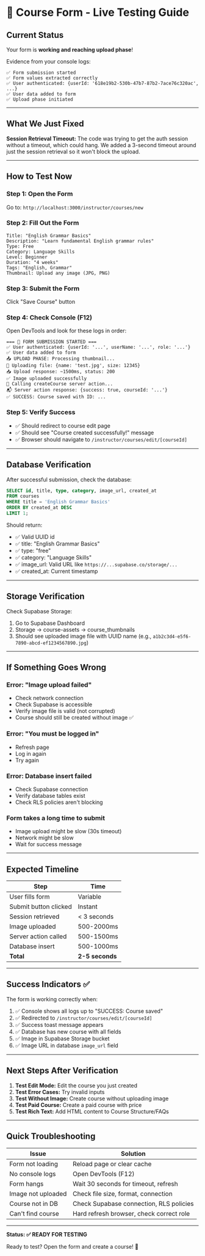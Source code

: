# 🧪 Course Form - Live Testing Guide

## Current Status

Your form is **working and reaching upload phase**! 

Evidence from your console logs:
```
✅ Form submission started
✅ Form values extracted correctly  
✅ User authenticated: {userId: '618e19b2-530b-47b7-87b2-7ace76c320ac', ...}
✅ User data added to form
✅ Upload phase initiated
```

---

## What We Just Fixed

**Session Retrieval Timeout:** The code was trying to get the auth session without a timeout, which could hang. We added a 3-second timeout around just the session retrieval so it won't block the upload.

---

## How to Test Now

### Step 1: Open the Form
Go to: `http://localhost:3000/instructor/courses/new`

### Step 2: Fill Out the Form
```
Title: "English Grammar Basics"
Description: "Learn fundamental English grammar rules"
Type: Free
Category: Language Skills
Level: Beginner
Duration: "4 weeks"
Tags: "English, Grammar"
Thumbnail: Upload any image (JPG, PNG)
```

### Step 3: Submit the Form
Click "Save Course" button

### Step 4: Check Console (F12)
Open DevTools and look for these logs in order:

```
=== 🚀 FORM SUBMISSION STARTED ===
✅ User authenticated: {userId: '...', userName: '...', role: '...'}
✅ User data added to form
📤 UPLOAD PHASE: Processing thumbnail...
📝 Uploading file: {name: 'test.jpg', size: 12345}
📥 Upload response: ~1500ms, status: 200
✅ Image uploaded successfully
🔄 Calling createCourse server action...
📬 Server action response: {success: true, courseId: '...'}
✅ SUCCESS: Course saved with ID: ...
```

### Step 5: Verify Success
- ✅ Should redirect to course edit page
- ✅ Should see "Course created successfully!" message
- ✅ Browser should navigate to `/instructor/courses/edit/[courseId]`

---

## Database Verification

After successful submission, check the database:

```sql
SELECT id, title, type, category, image_url, created_at 
FROM courses 
WHERE title = 'English Grammar Basics'
ORDER BY created_at DESC 
LIMIT 1;
```

Should return:
- ✅ Valid UUID id
- ✅ title: "English Grammar Basics"
- ✅ type: "free"
- ✅ category: "Language Skills"
- ✅ image_url: Valid URL like `https://...supabase.co/storage/...`
- ✅ created_at: Current timestamp

---

## Storage Verification

Check Supabase Storage:
1. Go to Supabase Dashboard
2. Storage → course-assets → course_thumbnails
3. Should see uploaded image file with UUID name (e.g., `a1b2c3d4-e5f6-7890-abcd-ef1234567890.jpg`)

---

## If Something Goes Wrong

### Error: "Image upload failed"
- Check network connection
- Check Supabase is accessible
- Verify image file is valid (not corrupted)
- Course should still be created without image ✅

### Error: "You must be logged in"
- Refresh page
- Log in again
- Try again

### Error: Database insert failed
- Check Supabase connection
- Verify database tables exist
- Check RLS policies aren't blocking

### Form takes a long time to submit
- Image upload might be slow (30s timeout)
- Network might be slow
- Wait for success message

---

## Expected Timeline

| Step | Time |
|------|------|
| User fills form | Variable |
| Submit button clicked | Instant |
| Session retrieved | < 3 seconds |
| Image uploaded | 500-2000ms |
| Server action called | 500-1500ms |
| Database insert | 500-1000ms |
| **Total** | **2-5 seconds** |

---

## Success Indicators ✅

The form is working correctly when:

1. ✅ Console shows all logs up to "SUCCESS: Course saved"
2. ✅ Redirected to `/instructor/courses/edit/[courseId]`
3. ✅ Success toast message appears
4. ✅ Database has new course with all fields
5. ✅ Image in Supabase Storage bucket
6. ✅ Image URL in database `image_url` field

---

## Next Steps After Verification

1. **Test Edit Mode:** Edit the course you just created
2. **Test Error Cases:** Try invalid inputs
3. **Test Without Image:** Create course without uploading image
4. **Test Paid Course:** Create a paid course with price
5. **Test Rich Text:** Add HTML content to Course Structure/FAQs

---

## Quick Troubleshooting

| Issue | Solution |
|-------|----------|
| Form not loading | Reload page or clear cache |
| No console logs | Open DevTools (F12) |
| Form hangs | Wait 30 seconds for timeout, refresh |
| Image not uploaded | Check file size, format, connection |
| Course not in DB | Check Supabase connection, RLS policies |
| Can't find course | Hard refresh browser, check correct role |

---

**Status: ✅ READY FOR TESTING**

Ready to test? Open the form and create a course! 🚀

